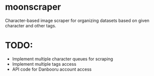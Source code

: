 # moonscraper
Character-based image scraper for organizing datasets based on given character and other tags.

# TODO:
- Implement multiple character queues for scraping
- Implement multiple tags access
- API code for Danbooru account access
